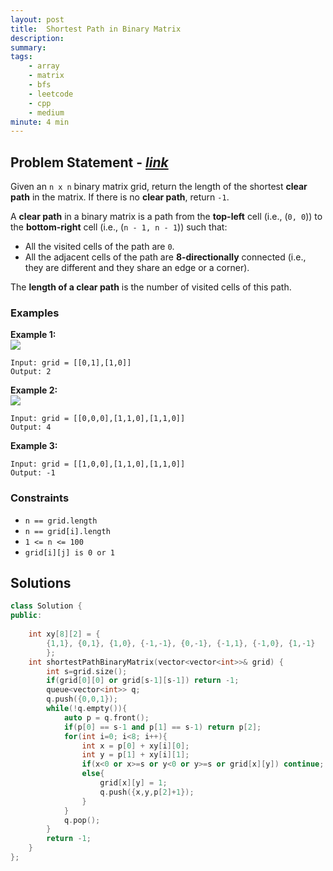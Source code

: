 ```yaml
---
layout: post
title:  Shortest Path in Binary Matrix
description: 
summary: 
tags:
    - array
    - matrix
    - bfs
    - leetcode
    - cpp
    - medium
minute: 4 min
---
```


## Problem Statement - [*link*](https://leetcode.com/problems/shortest-path-in-binary-matrix/)  
Given an `n x n` binary matrix grid, return the length of the shortest **clear path** in the matrix. If there is no **clear path**, return `-1`.

A **clear path** in a binary matrix is a path from the **top-left** cell (i.e., (`0, 0`)) to the **bottom-right** cell (i.e., (`n - 1, n - 1`)) such that:

+ All the visited cells of the path are `0`.
+ All the adjacent cells of the path are **8-directionally** connected (i.e., they are different and they share an edge or a corner).

The **length of a clear path** is the number of visited cells of this path.
 
### Examples   
**Example 1:**  
<img src="https://assets.leetcode.com/uploads/2021/02/18/example1_1.png">
```
Input: grid = [[0,1],[1,0]]
Output: 2
```

**Example 2:**   
<img src="https://assets.leetcode.com/uploads/2021/02/18/example2_1.png">
``` 
Input: grid = [[0,0,0],[1,1,0],[1,1,0]]
Output: 4
```

**Example 3:**   
``` 
Input: grid = [[1,0,0],[1,1,0],[1,1,0]]
Output: -1
```

### Constraints
+ `n == grid.length`
+ `n == grid[i].length`
+ `1 <= n <= 100`
+ `grid[i][j] is 0 or 1`


## Solutions

```cpp
class Solution {
public:
    
    int xy[8][2] = {
        {1,1}, {0,1}, {1,0}, {-1,-1}, {0,-1}, {-1,1}, {-1,0}, {1,-1}
        };
    int shortestPathBinaryMatrix(vector<vector<int>>& grid) {
        int s=grid.size();
        if(grid[0][0] or grid[s-1][s-1]) return -1;
        queue<vector<int>> q;
        q.push({0,0,1});
        while(!q.empty()){
            auto p = q.front();
            if(p[0] == s-1 and p[1] == s-1) return p[2];
            for(int i=0; i<8; i++){
                int x = p[0] + xy[i][0];
                int y = p[1] + xy[i][1];
                if(x<0 or x>=s or y<0 or y>=s or grid[x][y]) continue;
                else{
                    grid[x][y] = 1;
                    q.push({x,y,p[2]+1});
                }
            }
            q.pop();
        }
        return -1;
    }
};
```

